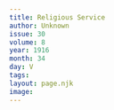 ```yaml
---
title: Religious Service
author: Unknown
issue: 30
volume: 8
year: 1916
month: 34
day: V
tags:
layout: page.njk
image:
---
```


